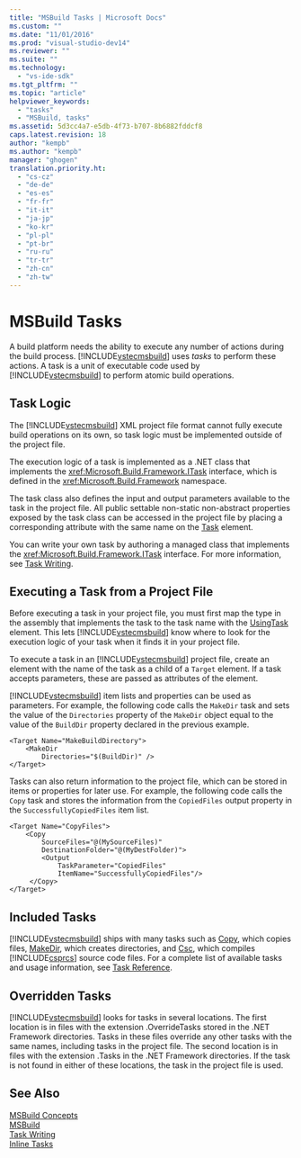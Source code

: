 ```yaml
---
title: "MSBuild Tasks | Microsoft Docs"
ms.custom: ""
ms.date: "11/01/2016"
ms.prod: "visual-studio-dev14"
ms.reviewer: ""
ms.suite: ""
ms.technology: 
  - "vs-ide-sdk"
ms.tgt_pltfrm: ""
ms.topic: "article"
helpviewer_keywords: 
  - "tasks"
  - "MSBuild, tasks"
ms.assetid: 5d3cc4a7-e5db-4f73-b707-8b6882fddcf8
caps.latest.revision: 18
author: "kempb"
ms.author: "kempb"
manager: "ghogen"
translation.priority.ht: 
  - "cs-cz"
  - "de-de"
  - "es-es"
  - "fr-fr"
  - "it-it"
  - "ja-jp"
  - "ko-kr"
  - "pl-pl"
  - "pt-br"
  - "ru-ru"
  - "tr-tr"
  - "zh-cn"
  - "zh-tw"
---
```

# MSBuild Tasks
A build platform needs the ability to execute any number of actions during the build process. [!INCLUDE[vstecmsbuild](../extensibility/internals/includes/vstecmsbuild_md.md)] uses *tasks* to perform these actions. A task is a unit of executable code used by [!INCLUDE[vstecmsbuild](../extensibility/internals/includes/vstecmsbuild_md.md)] to perform atomic build operations.  
  
## Task Logic  
 The [!INCLUDE[vstecmsbuild](../extensibility/internals/includes/vstecmsbuild_md.md)] XML project file format cannot fully execute build operations on its own, so task logic must be implemented outside of the project file.  
  
 The execution logic of a task is implemented as a .NET class that implements the <xref:Microsoft.Build.Framework.ITask> interface, which is defined in the <xref:Microsoft.Build.Framework> namespace.  
  
 The task class also defines the input and output parameters available to the task in the project file. All public settable non-static non-abstract properties exposed by the task class can be accessed in the project file by placing a corresponding attribute with the same name on the [Task](../msbuild/task-element-msbuild.md) element.  
  
 You can write your own task by authoring a managed class that implements the <xref:Microsoft.Build.Framework.ITask> interface. For more information, see [Task Writing](../msbuild/task-writing.md).  
  
## Executing a Task from a Project File  
 Before executing a task in your project file, you must first map the type in the assembly that implements the task to the task name with the [UsingTask](../msbuild/usingtask-element-msbuild.md) element. This lets [!INCLUDE[vstecmsbuild](../extensibility/internals/includes/vstecmsbuild_md.md)] know where to look for the execution logic of your task when it finds it in your project file.  
  
 To execute a task in an [!INCLUDE[vstecmsbuild](../extensibility/internals/includes/vstecmsbuild_md.md)] project file, create an element with the name of the task as a child of a `Target` element. If a task accepts parameters, these are passed as attributes of the element.  
  
 [!INCLUDE[vstecmsbuild](../extensibility/internals/includes/vstecmsbuild_md.md)] item lists and properties can be used as parameters. For example, the following code calls the `MakeDir` task and sets the value of the `Directories` property of the `MakeDir` object equal to the value of the `BuildDir` property declared in the previous example.  
  
```  
<Target Name="MakeBuildDirectory">  
    <MakeDir  
        Directories="$(BuildDir)" />  
</Target>  
```  
  
 Tasks can also return information to the project file, which can be stored in items or properties for later use. For example, the following code calls the `Copy` task and stores the information from the `CopiedFiles` output property in the `SuccessfullyCopiedFiles` item list.  
  
```  
<Target Name="CopyFiles">  
    <Copy  
        SourceFiles="@(MySourceFiles)"  
        DestinationFolder="@(MyDestFolder)">  
        <Output  
            TaskParameter="CopiedFiles"  
            ItemName="SuccessfullyCopiedFiles"/>  
     </Copy>  
</Target>  
```  
  
## Included Tasks  
 [!INCLUDE[vstecmsbuild](../extensibility/internals/includes/vstecmsbuild_md.md)] ships with many tasks such as [Copy](../msbuild/copy-task.md), which copies files, [MakeDir](../msbuild/makedir-task.md), which creates directories, and [Csc](../msbuild/csc-task.md), which compiles [!INCLUDE[csprcs](../data-tools/includes/csprcs_md.md)] source code files. For a complete list of available tasks and usage information, see [Task Reference](../msbuild/msbuild-task-reference.md).  
  
## Overridden Tasks  
 [!INCLUDE[vstecmsbuild](../extensibility/internals/includes/vstecmsbuild_md.md)] looks for tasks in several locations. The first location is in files with the extension .OverrideTasks stored in the .NET Framework directories. Tasks in these files override any other tasks with the same names, including tasks in the project file. The second location is in files with the extension .Tasks in the .NET Framework directories. If the task is not found in either of these locations, the task in the project file is used.  
  
## See Also  
 [MSBuild Concepts](../msbuild/msbuild-concepts.md)   
 [MSBuild](../msbuild/msbuild1.md)   
 [Task Writing](../msbuild/task-writing.md)   
 [Inline Tasks](../msbuild/msbuild-inline-tasks.md)